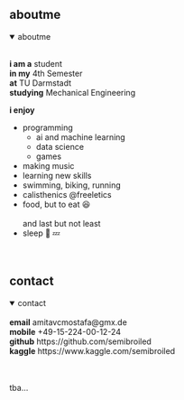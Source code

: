 ## aboutme

<details open>
<summary>aboutme</summary><br>

  <b>i am a</b> student <br>
  <b>in my</b> 4th Semester <br>
  <b>at</b> TU Darmstadt <br>
  <b>studying</b> Mechanical Engineering <br>
  
  <b>i enjoy</b>

  - programming
     - ai and machine learning
     - data science
     - games
  - making music
  - learning new skills
  - swimming, biking, running
  - calisthenics @freeletics
  - food, but to eat 😆 <br><br>
  and last but not least <br>
  - sleep 🛌 💤<br><br><br>

</details>


## contact

<details open>
<summary>contact</summary><br>
  <b>email</b> amitavcmostafa@gmx.de<br>
  <b>mobile</b> +49-15-224-00-12-24<br>
  <b>github</b> https://github.com/semibroiled<br>
  <b>kaggle</b> https://www.kaggle.com/semibroiled<br>

</details><br><br>

tba...

